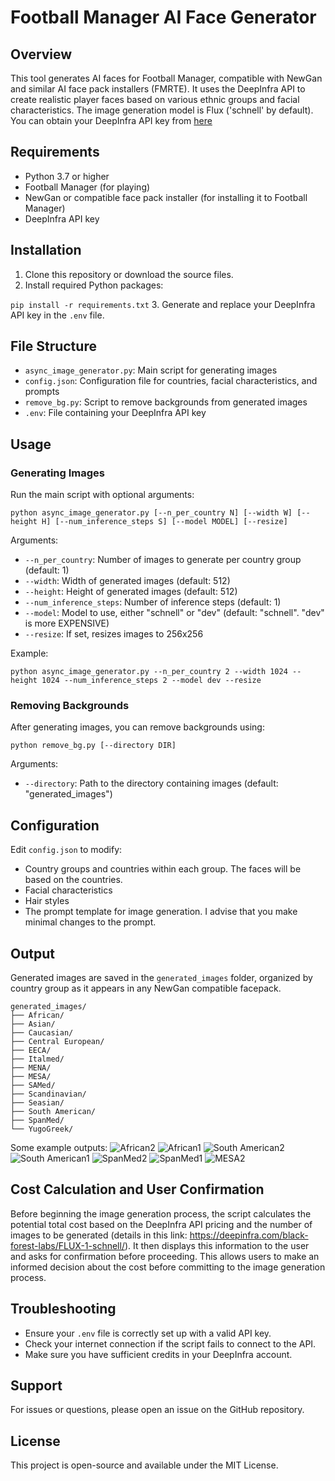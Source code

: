 # Football Manager AI Face Generator

## Overview

This tool generates AI faces for Football Manager, compatible with NewGan and similar AI face pack installers (FMRTE). It uses the DeepInfra API to create realistic player faces based on various ethnic groups and facial characteristics. The image generation model is Flux ('schnell' by default). You can obtain your DeepInfra API key from [here](https://deepinfra.com/)

## Requirements

- Python 3.7 or higher
- Football Manager (for playing)
- NewGan or compatible face pack installer (for installing it to Football Manager)
- DeepInfra API key

## Installation

1. Clone this repository or download the source files.
2. Install required Python packages:

`pip install -r requirements.txt`
3. Generate and replace your DeepInfra API key in the `.env` file.


## File Structure

- `async_image_generator.py`: Main script for generating images
- `config.json`: Configuration file for countries, facial characteristics, and prompts
- `remove_bg.py`: Script to remove backgrounds from generated images
- `.env`: File containing your DeepInfra API key

## Usage

### Generating Images

Run the main script with optional arguments:

`python async_image_generator.py [--n_per_country N] [--width W] [--height H] [--num_inference_steps S] [--model MODEL] [--resize]`

Arguments:
- `--n_per_country`: Number of images to generate per country group (default: 1)
- `--width`: Width of generated images (default: 512)
- `--height`: Height of generated images (default: 512)
- `--num_inference_steps`: Number of inference steps (default: 1)
- `--model`: Model to use, either "schnell" or "dev" (default: "schnell". "dev" is more EXPENSIVE)
- `--resize`: If set, resizes images to 256x256

Example:

`python async_image_generator.py --n_per_country 2 --width 1024 --height 1024 --num_inference_steps 2 --model dev --resize`

### Removing Backgrounds

After generating images, you can remove backgrounds using:

`python remove_bg.py [--directory DIR]`

Arguments:
- `--directory`: Path to the directory containing images (default: "generated_images")

## Configuration

Edit `config.json` to modify:
- Country groups and countries within each group. The faces will be based on the countries.
- Facial characteristics
- Hair styles
- The prompt template for image generation. I advise that you make minimal changes to the prompt.

## Output

Generated images are saved in the `generated_images` folder, organized by country group as it appears in any NewGan compatible facepack.

```
generated_images/
├── African/
├── Asian/
├── Caucasian/
├── Central European/
├── EECA/
├── Italmed/
├── MENA/
├── MESA/
├── SAMed/
├── Scandinavian/
├── Seasian/
├── South American/
├── SpanMed/
└── YugoGreek/
```

Some example outputs:
![African2](https://github.com/user-attachments/assets/e4d722db-f6eb-4de5-94e7-38eeacd4ed6e)
![African1](https://github.com/user-attachments/assets/179a8f3d-6ea4-4385-80e0-02a128dfff59)
![South American2](https://github.com/user-attachments/assets/5c1005ff-fb63-4141-9827-756ce7f7146b)
![South American1](https://github.com/user-attachments/assets/5b4d3ad8-188c-490f-ba66-db87cf504b91)
![SpanMed2](https://github.com/user-attachments/assets/e9cda4c3-0af6-4ff5-a5e0-dcab3209eee8)
![SpanMed1](https://github.com/user-attachments/assets/4f15bc80-891a-409b-bf5b-d33971b09bb7)
![MESA2](https://github.com/user-attachments/assets/9cb0d33a-351a-4643-8736-b79ff26b560d)



## Cost Calculation and User Confirmation

Before beginning the image generation process, the script calculates the potential total cost based on the DeepInfra API pricing and the number of images to be generated (details in this link: https://deepinfra.com/black-forest-labs/FLUX-1-schnell/). It then displays this information to the user and asks for confirmation before proceeding. This allows users to make an informed decision about the cost before committing to the image generation process.


## Troubleshooting

- Ensure your `.env` file is correctly set up with a valid API key.
- Check your internet connection if the script fails to connect to the API.
- Make sure you have sufficient credits in your DeepInfra account.

## Support

For issues or questions, please open an issue on the GitHub repository.

## License

This project is open-source and available under the MIT License.
